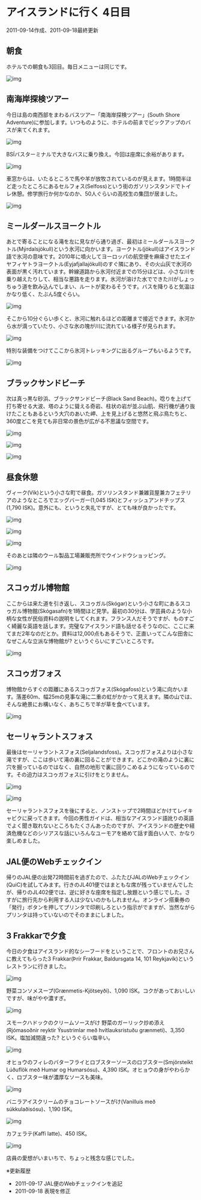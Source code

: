 # アイスランドに行く 4日目

2011-09-14作成、2011-09-18最終更新

## 朝食

ホテルでの朝食も3回目。毎日メニューは同じです。

![img](img/20110914a-001.jpg)

## 南海岸探検ツアー

今日は島の南西部をまわるバスツアー「南海岸探検ツアー」(South Shore Adventure)に参加します。いつものように、ホテルの前までピックアップのバスが来てくれます。

![img](img/20110914a-002.jpg)

BSÍバスターミナルで大きなバスに乗り換え。今回は座席に余裕があります。

![img](img/20110914a-003.jpg)

車窓からは、いたるところで馬や羊が放牧されているのが見えます。1時間半ほど走ったところにあるセルフォス(Selfoss)という街のガソリンスタンドでトイレ休憩。修学旅行か何かなのか、50人ぐらいの高校生の集団が居ました。

![img](img/20110914a-004.jpg)

## ミールダールスヨークトル

あとで寄ることになる滝を左に見ながら通り過ぎ、最初はミールダールスヨークトル(Mýrdalsjökull)という氷河に向かいます。ヨークトル(jökull)はアイスランド語で氷河の意味です。2010年に噴火してヨーロッパの航空便を麻痺させたエイヤフィヤトラヨークトル(Eyjafjallajökull)のすぐ隣にあり、その火山灰で氷河の表面が黒く汚れています。幹線道路から氷河付近までの15分ほどは、小さな川を乗り越えたりして、相当な悪路を走ります。氷河が溶けた水でできた川がしょっちゅう道を飲み込んでしまい、ルートが変わるそうです。バスを降りると気温はかなり低く、たぶん5度ぐらい。

![img](img/20110914a-005.jpg)

そこから10分ぐらい歩くと、氷河に触れるほどの距離まで接近できます。氷河から水が滴っていたり、小さな氷の塊が川に流れている様子が見られます。

![img](img/20110914a-006.jpg)

特別な装備をつけてここから氷河トレッキングに出るグループもいるようです。

![img](img/20110914a-007.jpg)

## ブラックサンドビーチ

次は真っ黒な砂浜、ブラックサンドビーチ(Black Sand Beach)。唸りを上げて打ち寄せる大波、塔のように聳える奇岩、柱状の岩が並ぶ山肌、飛行機が通り抜けたこともあるという大穴のあいた岬、上を見上げると悠然と飛ぶ鳥たちと、360度どこを見ても非日常の景色が広がる不思議な空間です。

![img](img/20110914a-008.jpg)

![img](img/20110914a-009.jpg)

![img](img/20110914a-010.jpg)

## 昼食休憩

ヴィーク(Vík)という小さな町で昼食。ガソリンスタンド兼雑貨屋兼カフェテリアのようなところでエッグバーガー(1,045 ISK)とフィッシュアンドチップス(1,790 ISK)。意外にも、というと失礼ですが、とても味が良かったです。

![img](img/20110914a-011.jpg)

![img](img/20110914a-012.jpg)

![img](img/20110914a-013.jpg)

そのあとは隣のウール製品工場兼販売所でウインドウショッピング。

![img](img/20110914a-014.jpg)

## スコゥガル博物館

ここからは来た道を引き返し、スコゥガル(Skógar)という小さな町にあるスコゥガル博物館(Skógasafn)を1時間ほど見学。最初の30分は、学芸員のような小柄な女性が民俗資料の説明をしてくれます。フランス人だそうですが、ものすごく綺麗な英語を話します。完璧なアイスランド語も話せるそうなのに、ここに来てまだ2年なのだとか。資料は12,000点もあるそうで、正直いってこんな田舎になぜこんな立派な博物館が? というぐらいにすごいところです。

![img](img/20110914a-015.jpg)

## スコゥガフォス

博物館からすぐの距離にあるスコゥガフォス(Skógafoss)という滝に向かいます。落差60m、幅25mの見事な滝に二重の虹がかかって見えます。隣の山では、そんな絶景にお構いなく、あちこちで羊が草を食べています。

![img](img/20110914a-016.jpg)

## セーリャラントスフォス

最後はセーリャラントスフォス(Seljalandsfoss)。スコゥガフォスよりは小さな滝ですが、ここは歩いて滝の裏に回ることができます。どこかの滝のように裏に穴を掘っているのではなく、自然の地形で裏に回りこめるようになっているのです。その迫力はスコゥガフォスに引けをとりません。

![img](img/20110914a-017.jpg)

![img](img/20110914a-018.jpg)

セーリャラントスフォスを後にすると、ノンストップで2時間ほどかけてレイキャビクに戻ってきます。今回の男性ガイドは、相当なアイスランド語訛りの英語でよく聞き取れないところもたくさんあったのですが、アイスランドの歴史や経済危機などのシリアスな話にいろんなユーモアを絡めて話す面白い人で、かなり楽しめました。

## JAL便のWebチェックイン

帰りのJAL便の出発72時間前を過ぎたので、ふたたびJALのWebチェックイン(QuiC)を試してみます。行きのJL401便ではまともな席が残っていませんでしたが、帰りのJL402便では、逆に好きな座席を指定し放題という感じでした。さすがに旅行先から利用する人は少ないのかもしれません。オンライン搭乗券の「発行」ボタンを押してプリンタで印刷しろという指示がでますが、当然ながらプリンタは持っていないのでそのままにしました。

## 3 Frakkarで夕食

今日の夕食はアイスランド的なシーフードをということで、フロントのお兄さんに教えてもらった3 Frakkar(Þrír Frakkar, Baldursgata 14, 101 Reykjavík)というレストランに行きました。

![img](img/20110914a-019.jpg)

野菜コンソメスープ(Grænmetis-Kjötseyði)、1,090 ISK。コクがあっておいしいですが、味がやや濃すぎ。

![img](img/20110914a-020.jpg)

スモークハドックのクリームソースがけ 野菜のガーリック炒め添え(Rjómasoðnir reyktir Ýsustrimlar með hvítlauksristuðu grænmeti)、3,350 ISK。塩加減間違った? というぐらい塩辛い。

![img](img/20110914a-021.jpg)

オヒョウのフィレのバターフライとロブスターソースのロブスター(Smjörsteikt Lúðuflök með Humar og Humarsósu)、4,390 ISK。オヒョウの身がやわらかく、ロブスター味が濃厚なソースも美味。

![img](img/20110914a-022.jpg)

バニラアイスクリームのチョコレートソースがけ(Vanilluís með súkkulaðisósu)、1,190 ISK。

![img](img/20110914a-023.jpg)

カフェラテ(Kaffi latte)、450 ISK。

![img](img/20110914a-024.jpg)

店員の愛想がいまいちで、ちょっと残念な感じでした。

※更新履歴

- 2011-09-17 JAL便のWebチェックインを追記
- 2011-09-18 表現を修正
